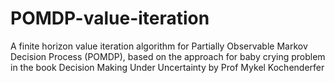# POMDP-value-iteration
A finite horizon value iteration algorithm for Partially Observable Markov Decision Process (POMDP), based on the approach for baby crying problem in the book Decision Making Under Uncertainty by Prof Mykel Kochenderfer
